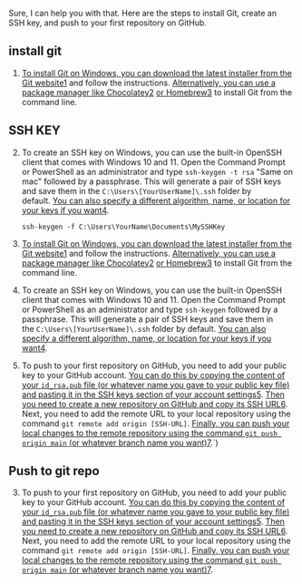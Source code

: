 Sure, I can help you with that. Here are the steps to install Git, create an SSH key, and push to your first repository on GitHub.

## install git 
1. [To install Git on Windows, you can download the latest installer from the Git website](https://git-scm.com/book/en/v2/Getting-Started-Installing-Git)[1](https://git-scm.com/book/en/v2/Getting-Started-Installing-Git) and follow the instructions. [Alternatively, you can use a package manager like Chocolatey](https://github.com/git-guides/install-git)[2](https://github.com/git-guides/install-git) [or Homebrew](https://www.computerhope.com/issues/ch001927.htm)[3](https://www.computerhope.com/issues/ch001927.htm) to install Git from the command line.

## SSH KEY
2. To create an SSH key on Windows, you can use the built-in OpenSSH client that comes with Windows 10 and 11. Open the Command Prompt or PowerShell as an administrator and type `ssh-keygen -t rsa` "Same on mac" followed by a passphrase. This will generate a pair of SSH keys and save them in the `C:\Users\[YourUserName]\.ssh` folder by default. [You can also specify a different algorithm, name, or location for your keys if you want](https://git-scm.com/book/en/v2/Getting-Started-Installing-Git)[4](https://www.maketecheasier.com/install-git-bash-on-windows/).

	`ssh-keygen -f C:\Users\YourName\Documents\MySSHKey`

1. [To install Git on Windows, you can download the latest installer from the Git website](https://git-scm.com/book/en/v2/Getting-Started-Installing-Git)[1](https://git-scm.com/book/en/v2/Getting-Started-Installing-Git) and follow the instructions. [Alternatively, you can use a package manager like Chocolatey](https://github.com/git-guides/install-git)[2](https://github.com/git-guides/install-git) [or Homebrew](https://www.computerhope.com/issues/ch001927.htm)[3](https://www.computerhope.com/issues/ch001927.htm) to install Git from the command line.
2. To create an SSH key on Windows, you can use the built-in OpenSSH client that comes with Windows 10 and 11. Open the Command Prompt or PowerShell as an administrator and type `ssh-keygen` followed by a passphrase. This will generate a pair of SSH keys and save them in the `C:\Users\[YourUserName]\.ssh` folder by default. [You can also specify a different algorithm, name, or location for your keys if you want](https://git-scm.com/book/en/v2/Getting-Started-Installing-Git)[4](https://www.maketecheasier.com/install-git-bash-on-windows/).
3. To push to your first repository on GitHub, you need to add your public key to your GitHub account. [You can do this by copying the content of your `id_rsa.pub` file (or whatever name you gave to your public key file) and pasting it in the SSH keys section of your account settings](https://phoenixnap.com/kb/how-to-install-git-windows)[5](https://phoenixnap.com/kb/how-to-install-git-windows). [Then you need to create a new repository on GitHub and copy its SSH URL](https://www.howtogeek.com/762863/how-to-generate-ssh-keys-in-windows-10-and-windows-11/)[6](https://www.howtogeek.com/762863/how-to-generate-ssh-keys-in-windows-10-and-windows-11/). Next, you need to add the remote URL to your local repository using the command `git remote add origin [SSH-URL]`. [Finally, you can push your local changes to the remote repository using the command `git push origin main` (or whatever branch name you want)](https://learn.microsoft.com/en-us/windows-server/administration/openssh/openssh_keymanagement)[7](https://learn.microsoft.com/en-us/windows-server/administration/openssh/openssh_keymanagement).`)

## Push to git repo 
3. To push to your first repository on GitHub, you need to add your public key to your GitHub account. [You can do this by copying the content of your `id_rsa.pub` file (or whatever name you gave to your public key file) and pasting it in the SSH keys section of your account settings](https://phoenixnap.com/kb/how-to-install-git-windows)[5](https://phoenixnap.com/kb/how-to-install-git-windows). [Then you need to create a new repository on GitHub and copy its SSH URL](https://www.howtogeek.com/762863/how-to-generate-ssh-keys-in-windows-10-and-windows-11/)[6](https://www.howtogeek.com/762863/how-to-generate-ssh-keys-in-windows-10-and-windows-11/). Next, you need to add the remote URL to your local repository using the command `git remote add origin [SSH-URL]`. [Finally, you can push your local changes to the remote repository using the command `git push origin main` (or whatever branch name you want)](https://learn.microsoft.com/en-us/windows-server/administration/openssh/openssh_keymanagement)[7](https://learn.microsoft.com/en-us/windows-server/administration/openssh/openssh_keymanagement).
